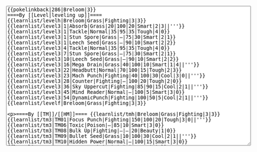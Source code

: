 </p><textarea readonly="" accesskey="," id="wpTextbox1" cols="80" rows="25" style="" class="mw-editfont-monospace" lang="en" dir="ltr" name="wpTextbox1">{{pokelinkback|286|Breloom|3}}
====By [[Level|leveling up]]====
{{learnlist/levelh|Breloom|Grass|Fighting|3|3}}
{{learnlist/level3|1|Absorb|Grass|20|100|20|Smart|2|3||'''}}
{{learnlist/level3|1|Tackle|Normal|35|95|35|Tough|4|0}}
{{learnlist/level3|1|Stun Spore|Grass|—|75|30|Smart|2|1}}
{{learnlist/level3|1|Leech Seed|Grass|—|90|10|Smart|2|2}}
{{learnlist/level3|4|Tackle|Normal|35|95|35|Tough|4|0}}
{{learnlist/level3|7|Stun Spore|Grass|—|75|30|Smart|2|1}}
{{learnlist/level3|10|Leech Seed|Grass|—|90|10|Smart|2|2}}
{{learnlist/level3|16|Mega Drain|Grass|40|100|10|Smart|1|4||'''}}
{{learnlist/level3|22|Headbutt|Normal|70|100|15|Tough|2|3}}
{{learnlist/level3|23|Mach Punch|Fighting|40|100|30|Cool|3|0||'''}}
{{learnlist/level3|28|Counter|Fighting|—|100|20|Tough|2|0}}
{{learnlist/level3|36|Sky Uppercut|Fighting|85|90|15|Cool|2|1||'''}}
{{learnlist/level3|45|Mind Reader|Normal|—|100|5|Smart|3|0}}
{{learnlist/level3|54|DynamicPunch|Fighting|100|50|5|Cool|2|1||'''}}
{{learnlist/levelf|Breloom|Grass|Fighting|3|3}}

====By [[TM]]/[[HM]]====
{{learnlist/tmh|Breloom|Grass|Fighting|3|3}}
{{learnlist/tm3|TM01|Focus Punch|Fighting|150|100|20|Tough|3|0||'''}}
{{learnlist/tm3|TM06|Toxic|Poison|—|85|10|Smart|3|0}}
{{learnlist/tm3|TM08|Bulk Up|Fighting|—|—|20|Beauty|1|0}}
{{learnlist/tm3|TM09|Bullet Seed|Grass|10|100|30|Cool|2|1||'''}}
{{learnlist/tm3|TM10|Hidden Power|Normal|—|100|15|Smart|3|0}}
{{learnlist/tm3|TM11|Sunny Day|Fire|—|—|5|Beauty|1|0}}
{{learnlist/tm3|TM15|Hyper Beam|Normal|150|90|5|Cool|4|4}}
{{learnlist/tm3|TM17|Protect|Normal|—|—|10|Cute|1|0}}
{{learnlist/tm3|TM19|Giga Drain|Grass|60|100|5|Smart|2|1||'''}}
{{learnlist/tm3|TM20|Safeguard|Normal|—|—|25|Beauty|1|0}}
{{learnlist/tm3|TM21|Frustration|Normal|—|100|20|Cute|1|0}}
{{learnlist/tm3|TM22|SolarBeam|Grass|120|100|10|Cool|4|0||'''}}
{{learnlist/tm3|TM23|Iron Tail|Steel|100|75|15|Cool|1|4}}
{{learnlist/tm3|TM27|Return|Normal|—|100|20|Cute|1|0}}
{{learnlist/tm3|TM31|Brick Break|Fighting|75|100|15|Cool|1|4||'''}}
{{learnlist/tm3|TM32|Double Team|Normal|—|—|15|Cool|2|0}}
{{learnlist/tm3|TM36|Sludge Bomb|Poison|90|100|10|Tough|2|1}}
{{learnlist/tm3|TM42|Facade|Normal|70|100|20|Cute|2|0}}
{{learnlist/tm3|TM43|Secret Power|Normal|70|100|20|Smart|1|0}}
{{learnlist/tm3|TM44|Rest|Psychic|—|—|10|Cute|2|0}}
{{learnlist/tm3|TM45|Attract|Normal|—|100|15|Cute|2|0}}
{{learnlist/tm3|TM49|Snatch|Dark|—|—|10|Smart|2|1}}
{{learnlist/tm3|HM01|Cut|Normal|50|95|30|Cool|2|1}}
{{learnlist/tm3|HM04|Strength|Normal|80|100|15|Tough|2|1}}
{{learnlist/tm3|HM05|Flash|Normal|—|70|20|Beauty|3|0}}
{{learnlist/tm3|HM06|Rock Smash|Fighting|20|100|15|Tough|1|0||'''}}
{{learnlist/tmf|Breloom|Grass|Fighting|3|3}}

====By {{pkmn|breeding}}====
{{learnlist/breedh|Breloom|Grass|Fighting|3|3}}
{{learnlist/breed3|{{MSP/3|176|Togetic}}{{MSP/3|209|Snubbull}}{{MSP/3|210|Granbull}}{{MSP/3|300|Skitty}}{{MSP/3|301|Delcatty}}{{MSP/3|312|Minun}}|Charm|Normal|—|100|20|Cute|2|1}}
{{learnlist/breed3|{{MSP/3|303|Mawile}}{{MSP/3|311|Plusle}}|Fake Tears|Dark|—|100|20|Smart|2|0}}
{{learnlist/breed3|{{MSP/3|046|Paras}}{{MSP/3|047|Parasect}}{{MSP/3|273|Seedot}}{{MSP/3|274|Nuzleaf}}{{MSP/3|275|Shiftry}}{{MSP/3|303|Mawile}}|False Swipe|Normal|40|100|40|Cool|1|3|*}}
{{learnlist/breed3|{{MSP/3|311|Plusle}}{{MSP/3|312|Minun}}|Helping Hand|Normal|—|—|20|Smart|2|0}}
{{learnlist/breed3|{{MSP/3|274|Nuzleaf}}{{MSP/3|275|Shiftry}}|Swagger|Normal|—|90|15|Cute|2|0}}
{{learnlist/breedf|Breloom|Grass|Fighting|3|3}}

====By [[Move Tutor|tutoring]]====
{{learnlist/tutorh|Breloom|Grass|Fighting|3|3}}
{{learnlist/tutor3|Body Slam|Normal|85|100|15|Tough|1|4|||yes|yes|yes}}
{{learnlist/tutor3|Counter|Fighting|—|100|20|Tough|2|0|||yes|yes|no}}
{{learnlist/tutor3|Double-Edge|Normal|120|100|15|Tough|6|0|||yes|yes|yes}}
{{learnlist/tutor3|DynamicPunch|Fighting|100|50|5|Cool|2|1||'''|no|yes|no}}
{{learnlist/tutor3|Endure|Normal|—|—|10|Tough|2|0|||no|yes|no}}
{{learnlist/tutor3|Fury Cutter|Bug|10|95|20|Cool|3|0|||no|yes|no}}
{{learnlist/tutor3|Mega Kick|Normal|120|75|5|Cool|4|0|||yes|yes|no}}
{{learnlist/tutor3|Mega Punch|Normal|80|85|20|Tough|4|0|||yes|yes|no}}
{{learnlist/tutor3|Mimic|Normal|—|—|10|Cute|1|0|||yes|yes|yes}}
{{learnlist/tutor3|Mud-Slap|Ground|20|100|10|Cute|2|1|||no|yes|no}}
{{learnlist/tutor3|Seismic Toss|Fighting|—|100|20|Tough|2|1|||yes|yes|yes}}
{{learnlist/tutor3|Sleep Talk|Normal|—|—|10|Cute|3|0|||no|yes|no}}
{{learnlist/tutor3|Snore|Normal|40|100|15|Cute|4|0|||no|yes|no}}
{{learnlist/tutor3|Substitute|Normal|—|—|10|Smart|2|0|||yes|yes|yes}}
{{learnlist/tutor3|Swagger|Normal|—|90|15|Cute|2|0|||no|yes|yes}}
{{learnlist/tutor3|Swords Dance|Normal|—|—|30|Beauty|1|0|||yes|yes|no}}
{{learnlist/tutor3|ThunderPunch|Electric|75|100|15|Cool|4|0|||no|yes|no}}
{{learnlist/tutorf|Breloom|Grass|Fighting|3|3}}

====By a prior [[evolution]]====
{{learnlist/prevoh|Breloom|grass|fighting|3|3}}
{{learnlist/prevo3|285|Shroomish|||||PoisonPowder|Poison|—|75|35|Smart|3|0}}
{{learnlist/prevo3|285|Shroomish|||||Growth|Normal|—|—|40|Beauty|1|0}}
{{learnlist/prevo3|285|Shroomish|||||Spore|Grass|—|100|15|Beauty|1|3}}
{{learnlist/prevo3|285|Shroomish|e||||Refresh|Normal|—|—|20|Cute|1|0||XD}}
{{learnlist/prevof|Breloom|grass|fighting|3|3}}

[[it:Breloom/Mosse apprese in terza generazione]]
[[zh:斗笠菇/第三世代招式表]]
